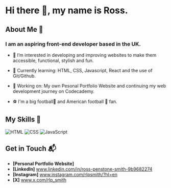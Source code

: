# Hi there 👋, my name is Ross. #

## About Me 🚀

### I am an aspiring front-end developer based in the UK. ###

- 👀 I’m interested in developing and improving websites to make them accessible, functional, stylish and fun.

- 🌱 Currently learning: HTML, CSS, Javascript, React and the use of Git/Github.

- 🔭 Working on: My own Pesonal Portfolio Website and continuing my web development journey on Codecademy.
  
- ⚽️ I'm a big football🔰 and American football 🏈 fan.

## My Skills 🧠

![HTML](https://img.shields.io/badge/-HTML-E34F26?style=flat-square&logo=html5&logoColor=white)
![CSS](https://img.shields.io/badge/-CSS-1572B6?style=flat-square&logo=css3&logoColor=white)
![JavaScript](https://img.shields.io/badge/-JavaScript-F7DF1E?style=flat-square&logo=javascript&logoColor=black)

## Get in Touch 📬

- **[Personal Portfolio Website]** 
- **[LinkedIn]** www.linkedin.com/in/ross-penstone-smith-9b9682274
- **[Instagram]** www.instagram.com/rlpsmith/?hl=en
- **[X]** www.x.com/rlp_smith

<!---
rpenstonesmith/rpenstonesmith is a ✨ special ✨ repository because its `README.md` (this file) appears on your GitHub profile.
You can click the Preview link to take a look at your changes.
--->
